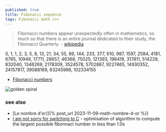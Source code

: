 ```yaml
---
published: true
title: Fibonacci sequence
tags: Fibonacci math c++
---
```

> Fibonacci numbers appear unexpectedly often in mathematics, so much so that there is an entire journal dedicated to their study, the Fibonacci Quarterly. - [wikipedia](https://en.wikipedia.org/wiki/Fibonacci_number)

0, 1, 1, 2, 3, 5, 8, 13, 21, 34, 55, 89, 144, 233, 377, 610, 987, 1597, 2584, 4181, 6765, 10946, 17711, 28657, 46368, 75025, 121393, 196418, 317811, 514229, 832040, 1346269, 2178309, 3524578, 5702887, 9227465, 14930352, 24157817, 39088169, 63245986, 102334155

- [Fibonacci numbers](http://oeis.org/search?q=1%2C2%2C3%2C5%2C8%2C13%2C21%2C34%2C55%2C89&sort=&language=english&go=Search)

![golden spiral](https://upload.wikimedia.org/wikipedia/commons/thumb/b/b9/Fibonacci_Spiral.svg/600px-Fibonacci_Spiral.svg.png)

### see also
- [Le nombre d'or]({% post_url 2023-11-09-math-nombre-d-or %})
- [I am not sorry for switching to C](https://www.youtube.com/watch?v=LXm6ygZ3h7A) - optimisation of algorithm to compute the largest possible fibonnaci number in less than 1.0s
